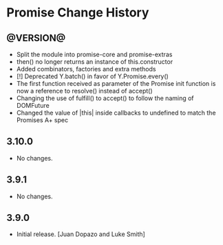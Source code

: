Promise Change History
======================

@VERSION@
------

* Split the module into promise-core and promise-extras
* then() no longer returns an instance of this.constructor
* Added combinators, factories and extra methods
* [!] Deprecated Y.batch() in favor of Y.Promise.every()
* The first function received as parameter of the Promise init function is now
  a reference to resolve() instead of accept()
* Changing the use of fulfill() to accept() to follow the naming of DOMFuture
* Changed the value of |this| inside callbacks to undefined to match the
Promises A+ spec

3.10.0
------

* No changes.

3.9.1
-----

* No changes.

3.9.0
-----

* Initial release. [Juan Dopazo and Luke Smith]
